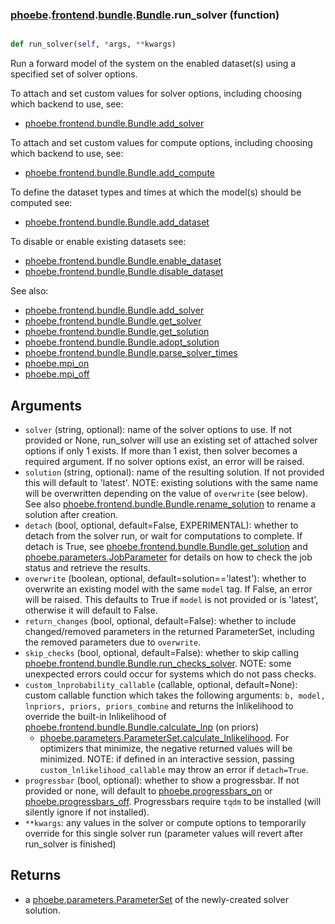 ### [phoebe](phoebe.md).[frontend](phoebe.frontend.md).[bundle](phoebe.frontend.bundle.md).[Bundle](phoebe.frontend.bundle.Bundle.md).run_solver (function)


```py

def run_solver(self, *args, **kwargs)

```



Run a forward model of the system on the enabled dataset(s) using
a specified set of solver options.

To attach and set custom values for solver options, including choosing
which backend to use, see:
* [phoebe.frontend.bundle.Bundle.add_solver](phoebe.frontend.bundle.Bundle.add_solver.md)

To attach and set custom values for compute options, including choosing
which backend to use, see:
* [phoebe.frontend.bundle.Bundle.add_compute](phoebe.frontend.bundle.Bundle.add_compute.md)

To define the dataset types and times at which the model(s) should be
computed see:
* [phoebe.frontend.bundle.Bundle.add_dataset](phoebe.frontend.bundle.Bundle.add_dataset.md)

To disable or enable existing datasets see:
* [phoebe.frontend.bundle.Bundle.enable_dataset](phoebe.frontend.bundle.Bundle.enable_dataset.md)
* [phoebe.frontend.bundle.Bundle.disable_dataset](phoebe.frontend.bundle.Bundle.disable_dataset.md)

See also:
* [phoebe.frontend.bundle.Bundle.add_solver](phoebe.frontend.bundle.Bundle.add_solver.md)
* [phoebe.frontend.bundle.Bundle.get_solver](phoebe.frontend.bundle.Bundle.get_solver.md)
* [phoebe.frontend.bundle.Bundle.get_solution](phoebe.frontend.bundle.Bundle.get_solution.md)
* [phoebe.frontend.bundle.Bundle.adopt_solution](phoebe.frontend.bundle.Bundle.adopt_solution.md)
* [phoebe.frontend.bundle.Bundle.parse_solver_times](phoebe.frontend.bundle.Bundle.parse_solver_times.md)
* [phoebe.mpi_on](phoebe.mpi_on.md)
* [phoebe.mpi_off](phoebe.mpi_off.md)

Arguments
------------
* `solver` (string, optional): name of the solver options to use.
    If not provided or None, run_solver will use an existing set of
    attached solver options if only 1 exists.  If more than 1 exist,
    then solver becomes a required argument.  If no solver options
    exist, an error will be raised.
* `solution` (string, optional): name of the resulting solution.  If not
    provided this will default to 'latest'.  NOTE: existing solutions
    with the same name will be overwritten depending on the value
    of `overwrite` (see below).   See also
    [phoebe.frontend.bundle.Bundle.rename_solution](phoebe.frontend.bundle.Bundle.rename_solution.md) to rename a solution after
    creation.
* `detach` (bool, optional, default=False, EXPERIMENTAL):
    whether to detach from the solver run,
    or wait for computations to complete.  If detach is True, see
    [phoebe.frontend.bundle.Bundle.get_solution](phoebe.frontend.bundle.Bundle.get_solution.md) and
    [phoebe.parameters.JobParameter](phoebe.parameters.JobParameter.md)
    for details on how to check the job status and retrieve the results.
* `overwrite` (boolean, optional, default=solution=='latest'): whether to overwrite
    an existing model with the same `model` tag.  If False,
    an error will be raised.  This defaults to True if `model` is not provided
    or is 'latest', otherwise it will default to False.
* `return_changes` (bool, optional, default=False): whether to include
    changed/removed parameters in the returned ParameterSet, including
    the removed parameters due to `overwrite`.
* `skip_checks` (bool, optional, default=False): whether to skip calling
    [phoebe.frontend.bundle.Bundle.run_checks_solver](phoebe.frontend.bundle.Bundle.run_checks_solver.md).
    NOTE: some unexpected errors could occur for systems which do not
    pass checks.
* `custom_lnprobability_callable` (callable, optional, default=None):
    custom callable function which takes the following arguments:
    `b, model, lnpriors, priors, priors_combine` and returns the lnlikelihood
    to override the built-in lnlikelihood of [phoebe.frontend.bundle.Bundle.calculate_lnp](phoebe.frontend.bundle.Bundle.calculate_lnp.md) (on priors)
    + [phoebe.parameters.ParameterSet.calculate_lnlikelihood](phoebe.parameters.ParameterSet.calculate_lnlikelihood.md).  For
    optimizers that minimize, the negative returned values will be minimized.
    NOTE: if defined in an interactive session, passing `custom_lnlikelihood_callable`
    may throw an error if `detach=True`.
* `progressbar` (bool, optional): whether to show a progressbar.  If not
    provided or none, will default to [phoebe.progressbars_on](phoebe.progressbars_on.md) or
    [phoebe.progressbars_off](phoebe.progressbars_off.md).  Progressbars require `tqdm` to be installed
    (will silently ignore if not installed).
* `**kwargs`: any values in the solver or compute options to temporarily
    override for this single solver run (parameter values will revert
    after run_solver is finished)

Returns
----------
* a [phoebe.parameters.ParameterSet](phoebe.parameters.ParameterSet.md) of the newly-created solver solution.

